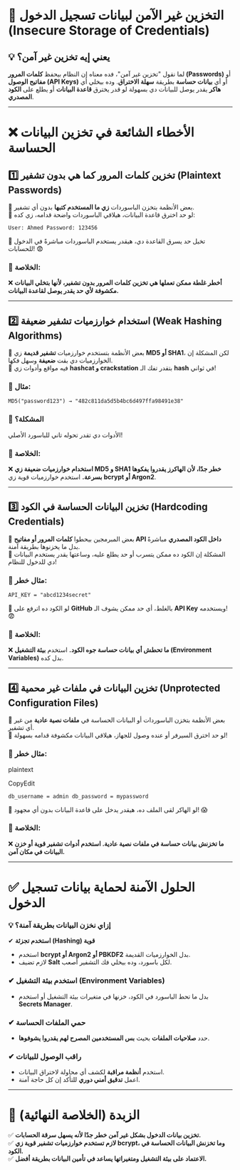# **📌 التخزين غير الآمن لبيانات تسجيل الدخول (Insecure Storage of Credentials)**

## **💡 يعني إيه تخزين غير آمن؟**

لما نقول "تخزين غير آمن"، فده معناه إن النظام بيحفظ **كلمات المرور (Passwords)** أو **مفاتيح الوصول (API Keys)** أو أي **بيانات حساسة** بطريقة **سهلة الاختراق**. وده بيخلي أي **هاكر** يقدر يوصل للبيانات دي بسهولة لو قدر يخترق **قاعدة البيانات** أو يطلع على **الكود المصدري**.

---

# **❌ الأخطاء الشائعة في تخزين البيانات الحساسة**

## **1️⃣ تخزين كلمات المرور كما هي بدون تشفير (Plaintext Passwords)**

🔹 بعض الأنظمة بتخزن الباسوردات **زي ما المستخدم كتبها** بدون أي تشفير.  
🔹 لو حد اخترق قاعدة البيانات، هيلاقي الباسوردات واضحة قدامه، زي كده:


`User: Ahmed Password: 123456`

🔹 تخيل حد يسرق القاعدة دي، هيقدر يستخدم الباسوردات مباشرةً في الدخول للحسابات! 😨

### **🔴 الخلاصة:**

❌ **أخطر غلطة ممكن تعملها هي تخزين كلمات المرور بدون تشفير، لأنها بتخلي البيانات مكشوفة لأي حد يقدر يوصل لقاعدة البيانات.**

---

## **2️⃣ استخدام خوارزميات تشفير ضعيفة (Weak Hashing Algorithms)**

🔹 بعض الأنظمة بتستخدم خوارزميات **تشفير قديمة** زي **MD5 أو SHA1**، لكن المشكلة إن الخوارزميات دي بقت **ضعيفة** وسهل فكها.  
🔹 فيه مواقع وأدوات زي **hashcat و crackstation** بتقدر تفك الـ **hash** في ثواني!

### 🔹 مثال:


`MD5("password123") → "482c811da5d5b4bc6d497ffa98491e38"`

### 🔹 المشكلة؟
الأدوات دي تقدر تحوله تاني للباسورد الأصلي!

### **🔴 الخلاصة:**

❌ **استخدام خوارزميات ضعيفة زي MD5 و SHA1 خطر جدًا، لأن الهاكرز يقدروا يفكوها بسرعة.** استخدم خوارزميات قوية زي **bcrypt أو Argon2**.

---

## **3️⃣ تخزين البيانات الحساسة في الكود (Hardcoding Credentials)**

🔹 بعض المبرمجين بيحطوا **كلمات المرور أو مفاتيح API داخل الكود المصدري** مباشرةً بدل ما يخزنوها بطريقة آمنة.  
🔹 المشكلة إن الكود ده ممكن يتسرب أو حد يطلع عليه، وساعتها يقدر يستخدم البيانات دي للدخول للنظام!

### 🔹 مثال خطر:


`API_KEY = "abcd1234secret"`

🔹 لو الكود ده اترفع على **GitHub** بالغلط، أي حد ممكن يشوف الـ **API Key** ويستخدمه! 😨

### **🔴 الخلاصة:**

❌ **ما تحطش أي بيانات حساسة جوه الكود.** استخدم **بيئة التشغيل (Environment Variables)** بدل كده.

---

## **4️⃣ تخزين البيانات في ملفات غير محمية (Unprotected Configuration Files)**

🔹 بعض الأنظمة بتخزن الباسوردات أو البيانات الحساسة في **ملفات نصية عادية** من غير أي تشفير.  
🔹 لو حد اخترق السيرفر أو عنده وصول للجهاز، هيلاقي البيانات مكشوفة قدامه بسهولة!

### 🔹 مثال خطر:

plaintext

CopyEdit

`db_username = admin db_password = mypassword`

🔹 لو الهاكر لقى الملف ده، هيقدر يدخل على قاعدة البيانات بدون أي مجهود! 😱

### **🔴 الخلاصة:**

❌ **ما تخزنش بيانات حساسة في ملفات نصية عادية. استخدم أدوات تشفير قوية أو خزن البيانات في مكان آمن.**

---

# **✅ الحلول الآمنة لحماية بيانات تسجيل الدخول**

### 💡 **إزاي نخزن البيانات بطريقة آمنة؟**  
✔ **استخدم تجزئة (Hashing) قوية**

- استخدم **bcrypt أو Argon2 أو PBKDF2** بدل الخوارزميات القديمة.
- لازم تضيف **Salt** لكل باسورد، وده بيخلي فك التشفير أصعب.

### ✔ **استخدم بيئة التشغيل (Environment Variables)**

- بدل ما تحط الباسورد في الكود، خزنها في متغيرات بيئة التشغيل أو استخدم **Secrets Manager**.

### ✔ **حمي الملفات الحساسة**

- حدد **صلاحيات الملفات** بحيث **بس المستخدمين المصرح لهم يقدروا يشوفوها**.

### ✔ **راقب الوصول للبيانات**

- استخدم **أنظمة مراقبة** لكشف أي محاولة لاختراق البيانات.
- اعمل **تدقيق أمني دوري** للتأكد إن كل حاجة آمنة.

---

# **🎯 الزبدة (الخلاصة النهائية)**

✅ **تخزين بيانات الدخول بشكل غير آمن خطر جدًا لأنه يسهل سرقة الحسابات.**  
✅ **لازم تستخدم خوارزميات تشفير قوية زي bcrypt، وما تخزنش البيانات الحساسة في الكود.**  
✅ **الاعتماد على بيئة التشغيل ومتغيراتها يساعد في تأمين البيانات بطريقة أفضل.**